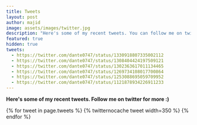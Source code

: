 ```yaml
---
title: Tweets
layout: post
author: majid
image: assets/images/twitter.jpg
description: "Here's some of my recent tweets. You can follow me on twitter for more :)"
featured: true
hidden: true
tweets:
  - https://twitter.com/dante0747/status/1330918807335002112
  - https://twitter.com/dante0747/status/1308404424197509121
  - https://twitter.com/dante0747/status/1302363617011134465
  - https://twitter.com/dante0747/status/1269734108017700864
  - https://twitter.com/dante0747/status/1253088695059709952
  - https://twitter.com/dante0747/status/1121878934226911233
---
```

**Here's some of my recent tweets. Follow me on twitter for more :)**

{% for tweet in page.tweets %}
  {% twitternocache tweet width=350 %}
{% endfor %}
